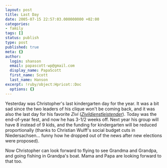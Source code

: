 ```yaml
---
layout: post
title: Last Day
date: 2005-07-15 22:57:03.000000000 +02:00
categories:
- family
tags: []
status: publish
type: post
published: true
meta: {}
author:
  login: shanson
  email: papascott-wp@gmail.com
  display_name: PapaScott
  first_name: Scott
  last_name: Hanson
excerpt: !ruby/object:Hpricot::Doc
  options: {}
---
```

<p>Yesterday was Christopher's last kindergarten day for the year. It was a bit sad since the two leaders of his clique won't be coming back, and it was also the last day for his favorite <i>Zivi</i> (<a href="http://www.dict.cc/?s=Zivildienstleistender" title="conscientious objector performing community service"><i>Zivildienstleistender</i></a>). Today was the end-of-year fest, and now he has 3-1/2 weeks off. Next year his group will have 8 instead of 9 kids, and the funding for kindergarten will be reduced proportionally (thanks to Christian Wulff's social budget cuts in Niedersachsen... funny how he dropped out of the news after new elections were proposed). </p>
<p>Now Christopher can look forward to flying to see Grandma and Grandpa, and going fishing in Grandpa's boat. Mama and Papa are looking forward to that too.</p>
